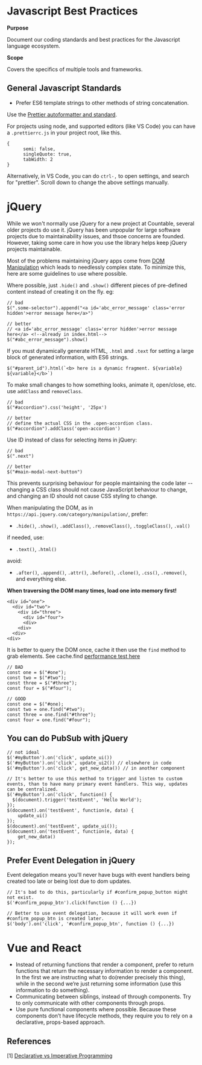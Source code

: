 # Javascript Best Practices

**Purpose**

Document our coding standards and best practices for the Javascript
language ecosystem.

**Scope**

Covers the specifics of multiple tools and frameworks.

## General Javascript Standards

  - Prefer ES6 template strings to other methods of string
    concatenation.

Use the [Prettier autoformatter and
standard](https://github.com/prettier/prettier).

For projects using node, and supported editors (like VS Code) you can
have a `.prettierrc.js` in your project root, like this.

    {
          semi: false,
          singleQuote: true,
          tabWidth: 2
    }

Alternatively, in VS Code, you can do `ctrl-,` to open settings, and
search for "prettier". Scroll down to change the above settings
manually.

# jQuery

While we won't normally use jQuery for a new project at Countable,
several older projects do use it. jQuery has been unpopular for large
software projects due to maintainability issues, and thsoe concerns are
founded. However, taking some care in how you use the library helps keep
jQuery projects maintainable.

Most of the problems maintaining jQuery apps come from [DOM
Manipulation](https://api.jquery.com/category/manipulation/) which leads
to needlessly complex state. To minimize this, here are some guidelines
to use where possible.

Where possible, just `.hide()` and `.show()` different pieces of
pre-defined content instead of creating it on the fly. eg:

    // bad
    $(".some-selector").append("<a id='abc_error_message' class='error hidden'>error message here</a>")
    
    // better
    // <a id='abc_error_message' class='error hidden'>error message here</a> <!--already in index.html-->
    $("#abc_error_message").show()

If you must dynamically generate HTML, `.html` and `.text` for setting a
large block of generated information, with ES6 strings.

    $("#parent_id").html(`<b> here is a dynamic fragment. ${variable} ${variable}</b>`)

To make small changes to how something looks, animate it, open/close,
etc. use `addClass` and `removeClass`.

    // bad
    $("#accordion").css('height', '25px')
    
    // better
    // define the actual CSS in the .open-accordion class.
    $("#accordion").addClass('open-accordion')

Use ID instead of class for selecting items in jQuery:

    // bad
    $(".next")
    
    // better
    $("#main-modal-next-button")

This prevents surprising behaviour for people maintaining the code later
-- changing a CSS class should not cause JavaScript behaviour to change,
and changing an ID should not cause CSS styling to change.

When manipulating the DOM, as in
`https://api.jquery.com/category/manipulation/`, prefer:

  - `.hide()`, `.show()`, `.addClass()`, `.removeClass()`,
    `.toggleClass()`, `.val()`

if needed, use:

  - `.text()`, `.html()`

avoid:

  - `.after()`, `.append()`, `.attr()`, `.before()`, `.clone()`,
    `.css()`, `.remove()`, and everything else.

**When traversing the DOM many times, load one into memory first\!**

    <div id="one">
      <div id="two">
        <div id="three">
          <div id="four">
          <div>
        <div>
      <div>
    <div>

It is better to query the DOM once, cache it then use the `find` method
to grab elements. See cache.find [performance test
here](https://jsperf.com/selector-vs-find-again/11)

    // BAD
    const one = $("#one");
    const two = $("#two");
    const three = $("#three");
    const four = $("#four");
    
    // GOOD
    const one = $("#one);
    const two = one.find("#two");
    const three = one.find("#three");
    const four = one.find("#four");

## You can do PubSub with jQuery

    // not ideal
    $('#myButton').on('click', update_ui())
    $('#myButton').on('click', update_ui2()) // elsewhere in code
    $('#myButton').on('click', get_new_data()) // in another component
    
    // It's better to use this method to trigger and listen to custom events, than to have many primary event handlers. This way, updates can be centralized.
    $('#myButton').on('click', function() {
      $(document).trigger('testEvent', 'Hello World');
    });
    $(document).on('testEvent', function(e, data) { 
        update_ui()
    });
    $(document).on('testEvent', update_ui());
    $(document).on('testEvent', function(e, data) { 
        get_new_data()
    });

## Prefer Event Delegation in jQuery

Event delegation means you'll never have bugs with event handlers being
created too late or being lost due to dom updates.

    // It's bad to do this, particularly if #confirm_popup_button might not exist.
    $('#confirm_popup_btn').click(function () {...})
    
    // Better to use event delegation, because it will work even if #confirm_popup_btn is created later.
    $('body').on('click', '#confirm_popup_btn', function () {...})

# Vue and React

  - Instead of returning functions that render a component, prefer to
    return functions that return the necessary information to render a
    component. In the first we are instructing what to do(render
    precisely this thing), while in the second we’re just returning some
    information (use this information to do something).
  - Communicating between siblings, instead of through components. Try
    to only communicate with other components through props.
  - Use pure functional components where possible. Because these
    components don’t have lifecycle methods, they require you to rely on
    a declarative, props-based approach.

## References

\[1\] [Declarative vs Imperative
Programming](https://codeburst.io/declarative-vs-imperative-programming-a8a7c93d9ad2)
